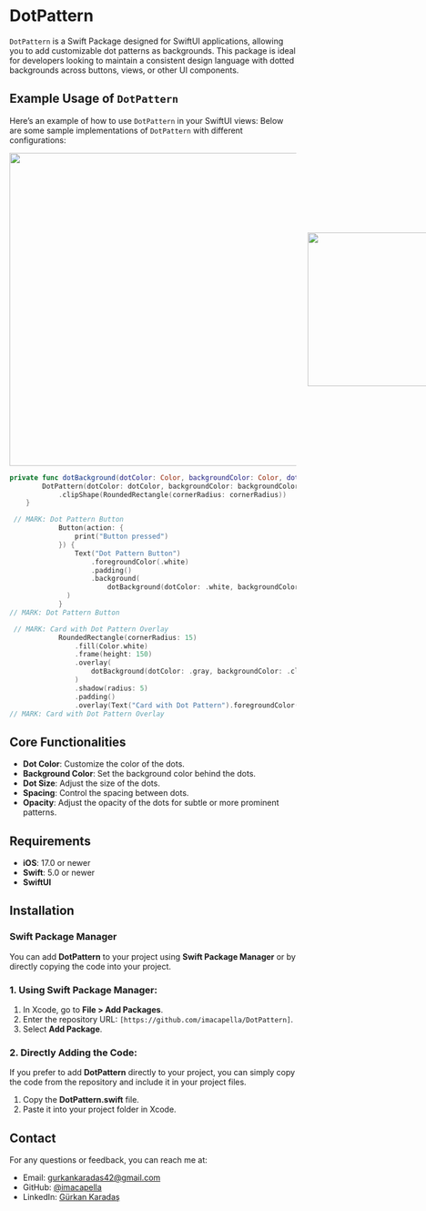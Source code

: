 # DotPattern

`DotPattern` is a Swift Package designed for SwiftUI applications, allowing you to add customizable dot patterns as backgrounds. This package is ideal for developers looking to maintain a consistent design language with dotted backgrounds across buttons, views, or other UI components.

## Example Usage of `DotPattern`

Here’s an example of how to use `DotPattern` in your SwiftUI views:
Below are some sample implementations of `DotPattern` with different configurations:

<div style="display: flex; align-items: center;">
  <img src="https://github.com/user-attachments/assets/40afe169-d0f1-4c4c-899e-a87c6e8927c5" width="550"/>
  <img src="https://github.com/user-attachments/assets/724986a9-9c0d-4bae-985c-f5b2dbc4dc40" width="270" style="margin-left: 20px;"/>
</div>

```swift
private func dotBackground(dotColor: Color, backgroundColor: Color, dotSize: CGFloat, spacing: CGFloat, opacity: Double, cornerRadius: CGFloat) -> some View {
        DotPattern(dotColor: dotColor, backgroundColor: backgroundColor, dotSize: dotSize, spacing: spacing, opacity: opacity)
            .clipShape(RoundedRectangle(cornerRadius: cornerRadius))
    }
```
```swift
 // MARK: Dot Pattern Button
            Button(action: {
                print("Button pressed")
            }) {
                Text("Dot Pattern Button")
                    .foregroundColor(.white)
                    .padding()
                    .background(
                        dotBackground(dotColor: .white, backgroundColor: .red.opacity(0.8), dotSize: 3, spacing: 3, opacity: 0.2, cornerRadius: 12)
              )
            }
// MARK: Dot Pattern Button
```
```swift
 // MARK: Card with Dot Pattern Overlay
            RoundedRectangle(cornerRadius: 15)
                .fill(Color.white)
                .frame(height: 150)
                .overlay(
                    dotBackground(dotColor: .gray, backgroundColor: .clear, dotSize: 4, spacing: 6, opacity: 0.1, cornerRadius: 15)
                )
                .shadow(radius: 5)
                .padding()
                .overlay(Text("Card with Dot Pattern").foregroundColor(.blue))
// MARK: Card with Dot Pattern Overlay
```
## Core Functionalities

- **Dot Color**: Customize the color of the dots.
- **Background Color**: Set the background color behind the dots.
- **Dot Size**: Adjust the size of the dots.
- **Spacing**: Control the spacing between dots.
- **Opacity**: Adjust the opacity of the dots for subtle or more prominent patterns.

## Requirements

- **iOS**: 17.0 or newer
- **Swift**: 5.0 or newer
- **SwiftUI**

## Installation

### Swift Package Manager

You can add **DotPattern** to your project using **Swift Package Manager** or by directly copying the code into your project.

### 1. Using Swift Package Manager:
1. In Xcode, go to **File > Add Packages**.
2. Enter the repository URL: `[https://github.com/imacapella/DotPattern]`.
3. Select **Add Package**.

### 2. Directly Adding the Code:
If you prefer to add **DotPattern** directly to your project, you can simply copy the code from the repository and include it in your project files.

1. Copy the **DotPattern.swift** file.
2. Paste it into your project folder in Xcode.


## Contact

For any questions or feedback, you can reach me at:

- Email: gurkankaradas42@gmail.com
- GitHub: [@imacapella](https://github.com/imacapella)
- LinkedIn: [Gürkan Karadaş](linkedin.com/gurkankaradas)




